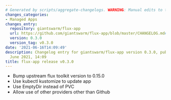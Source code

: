 ```yaml
---
# Generated by scripts/aggregate-changelogs. WARNING: Manual edits to this files will be overwritten.
changes_categories:
- Managed Apps
changes_entry:
  repository: giantswarm/flux-app
  url: https://github.com/giantswarm/flux-app/blob/master/CHANGELOG.md#030---2021-06-16
  version: 0.3.0
  version_tag: v0.3.0
date: '2021-06-16T14:09:49'
description: Changelog entry for giantswarm/flux-app version 0.3.0, published on 16
  June 2021, 14:09
title: flux-app release v0.3.0
---
```


- Bump upstream flux toolkit version to 0.15.0
- Use kubectl kustomize to update app
- Use EmptyDir instead of PVC
- Allow use of other providers other than Github
